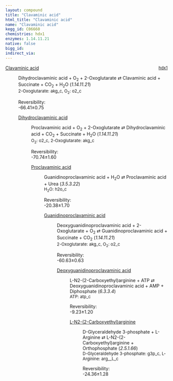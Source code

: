 ```yaml
---
layout: compound
title: "Clavaminic acid"
html_title: "Clavaminic acid"
name: "Clavaminic acid"
kegg_id: C06660
chemistries: hdx1
enzymes: 1.14.11.21
native: false
bigg_id:
indirect_via:
---
```

<dl><dt class='rs-product'><a href='{{ site.url }}{{ site.baseurl }}/compounds/C06660' class='link-dark' data-bs-toggle='tooltip' data-bs-html='true' data-bs-title='KEGG: C06660'>Clavaminic acid</a><span style='float: right; max-width: 40%'><a href='{{ site.url }}{{ site.baseurl }}/chemistries/hdx1' class='link-dark opacity-50' style='font-size: small; word-wrap: anywhere;'>hdx1</a></span></dt><dd><p>Dihydroclavaminic acid + O<sub>2</sub> + 2-Oxoglutarate &#8644; Clavaminic acid + Succinate + CO<sub>2</sub> + H<sub>2</sub>O (<i>1.14.11.21</i>)<br /><span style='font-size: small;'><span data-bs-toggle='tooltip' data-bs-html='true' data-bs-title='KEGG: C00026'>2-Oxoglutarate</span>: akg_c, <span data-bs-toggle='tooltip' data-bs-html='true' data-bs-title='KEGG: C00007'>O<sub>2</sub></span>: o2_c</span><br /><div class="reversibility_info">Reversibility: <div class="progress" style="flex-direction: row-reverse;"><div class="progress-bar bg-success" role="progressbar" style="width: 664.05%" aria-valuenow="-66.40508462671627" aria-valuemin="0" aria-valuemax="10"></div></div><span>-66.41&plusmn;0.75</span><div class="progress"><div class="progress-bar bg-danger" role="progressbar" style="width: 0%" aria-valuenow="-66.40508462671627" aria-valuemin="0" aria-valuemax="10"></div></div></div></p><dl><dt><a href='{{ site.url }}{{ site.baseurl }}/compounds/C06659' class='link-dark' data-bs-toggle='tooltip' data-bs-html='true' data-bs-title='KEGG: C06659'>Dihydroclavaminic acid</a><span style='float: right; max-width: 40%'><a href='{{ site.url }}{{ site.baseurl }}/chemistries/None' class='link-dark opacity-50' style='font-size: small; word-wrap: anywhere;'></a></span></dt><dd><p>Proclavaminic acid + O<sub>2</sub> + 2-Oxoglutarate &#8644; Dihydroclavaminic acid + CO<sub>2</sub> + Succinate + H<sub>2</sub>O (<i>1.14.11.21</i>)<br /><span style='font-size: small;'><span data-bs-toggle='tooltip' data-bs-html='true' data-bs-title='KEGG: C00007'>O<sub>2</sub></span>: o2_c, <span data-bs-toggle='tooltip' data-bs-html='true' data-bs-title='KEGG: C00026'>2-Oxoglutarate</span>: akg_c</span><br /><div class="reversibility_info">Reversibility: <div class="progress" style="flex-direction: row-reverse;"><div class="progress-bar bg-success" role="progressbar" style="width: 707.43%" aria-valuenow="-70.74306061095854" aria-valuemin="0" aria-valuemax="10"></div></div><span>-70.74&plusmn;1.60</span><div class="progress"><div class="progress-bar bg-danger" role="progressbar" style="width: 0%" aria-valuenow="-70.74306061095854" aria-valuemin="0" aria-valuemax="10"></div></div></div></p><dl><dt><a href='{{ site.url }}{{ site.baseurl }}/compounds/C06658' class='link-dark' data-bs-toggle='tooltip' data-bs-html='true' data-bs-title='KEGG: C06658'>Proclavaminic acid</a><span style='float: right; max-width: 40%'><a href='{{ site.url }}{{ site.baseurl }}/chemistries/None' class='link-dark opacity-50' style='font-size: small; word-wrap: anywhere;'></a></span></dt><dd><p>Guanidinoproclavaminic acid + H<sub>2</sub>O &#8644; Proclavaminic acid + Urea (<i>3.5.3.22</i>)<br /><span style='font-size: small;'><span data-bs-toggle='tooltip' data-bs-html='true' data-bs-title='KEGG: C00001'>H<sub>2</sub>O</span>: h2o_c</span><br /><div class="reversibility_info">Reversibility: <div class="progress" style="flex-direction: row-reverse;"><div class="progress-bar bg-success" role="progressbar" style="width: 203.82%" aria-valuenow="-20.382331213187072" aria-valuemin="0" aria-valuemax="10"></div></div><span>-20.38&plusmn;1.70</span><div class="progress"><div class="progress-bar bg-danger" role="progressbar" style="width: 0%" aria-valuenow="-20.382331213187072" aria-valuemin="0" aria-valuemax="10"></div></div></div></p><dl><dt><a href='{{ site.url }}{{ site.baseurl }}/compounds/C06657' class='link-dark' data-bs-toggle='tooltip' data-bs-html='true' data-bs-title='KEGG: C06657'>Guanidinoproclavaminic acid</a><span style='float: right; max-width: 40%'><a href='{{ site.url }}{{ site.baseurl }}/chemistries/None' class='link-dark opacity-50' style='font-size: small; word-wrap: anywhere;'></a></span></dt><dd><p>Deoxyguanidinoproclavaminic acid + 2-Oxoglutarate + O<sub>2</sub> &#8644; Guanidinoproclavaminic acid + Succinate + CO<sub>2</sub> (<i>1.14.11.21</i>)<br /><span style='font-size: small;'><span data-bs-toggle='tooltip' data-bs-html='true' data-bs-title='KEGG: C00026'>2-Oxoglutarate</span>: akg_c, <span data-bs-toggle='tooltip' data-bs-html='true' data-bs-title='KEGG: C00007'>O<sub>2</sub></span>: o2_c</span><br /><div class="reversibility_info">Reversibility: <div class="progress" style="flex-direction: row-reverse;"><div class="progress-bar bg-success" role="progressbar" style="width: 606.30%" aria-valuenow="-60.62969208950303" aria-valuemin="0" aria-valuemax="10"></div></div><span>-60.63&plusmn;0.63</span><div class="progress"><div class="progress-bar bg-danger" role="progressbar" style="width: 0%" aria-valuenow="-60.62969208950303" aria-valuemin="0" aria-valuemax="10"></div></div></div></p><dl><dt><a href='{{ site.url }}{{ site.baseurl }}/compounds/C06656' class='link-dark' data-bs-toggle='tooltip' data-bs-html='true' data-bs-title='KEGG: C06656'>Deoxyguanidinoproclavaminic acid</a><span style='float: right; max-width: 40%'><a href='{{ site.url }}{{ site.baseurl }}/chemistries/None' class='link-dark opacity-50' style='font-size: small; word-wrap: anywhere;'></a></span></dt><dd><p>L-N2-(2-Carboxyethyl)arginine + ATP &#8644; Deoxyguanidinoproclavaminic acid + AMP + Diphosphate (<i>6.3.3.4</i>)<br /><span style='font-size: small;'><span data-bs-toggle='tooltip' data-bs-html='true' data-bs-title='KEGG: C00002'>ATP</span>: atp_c</span><br /><div class="reversibility_info">Reversibility: <div class="progress" style="flex-direction: row-reverse;"><div class="progress-bar bg-success" role="progressbar" style="width: 92.30%" aria-valuenow="-9.230055185396704" aria-valuemin="0" aria-valuemax="10"></div><div class="progress-bar bg-warning" role="progressbar" style="width: 11.98%" aria-valuenow="-9.230055185396704" aria-valuemin="0" aria-valuemax="10"></div></div><span>-9.23&plusmn;1.20</span><div class="progress"><div class="progress-bar bg-danger" role="progressbar" style="width: 0%" aria-valuenow="-9.230055185396704" aria-valuemin="0" aria-valuemax="10"></div></div></div></p><dl><dt><a href='{{ site.url }}{{ site.baseurl }}/compounds/C06655' class='link-dark' data-bs-toggle='tooltip' data-bs-html='true' data-bs-title='KEGG: C06655'>L-N2-(2-Carboxyethyl)arginine</a><span style='float: right; max-width: 40%'><a href='{{ site.url }}{{ site.baseurl }}/chemistries/None' class='link-dark opacity-50' style='font-size: small; word-wrap: anywhere;'></a></span></dt><dd><p>D-Glyceraldehyde 3-phosphate + L-Arginine &#8644; L-N2-(2-Carboxyethyl)arginine + Orthophosphate (<i>2.5.1.66</i>)<br /><span style='font-size: small;'><span data-bs-toggle='tooltip' data-bs-html='true' data-bs-title='KEGG: C00118'>D-Glyceraldehyde 3-phosphate</span>: g3p_c, <span data-bs-toggle='tooltip' data-bs-html='true' data-bs-title='KEGG: C00062'>L-Arginine</span>: arg__L_c</span><br /><div class="reversibility_info">Reversibility: <div class="progress" style="flex-direction: row-reverse;"><div class="progress-bar bg-success" role="progressbar" style="width: 243.59%" aria-valuenow="-24.359197039329896" aria-valuemin="0" aria-valuemax="10"></div></div><span>-24.36&plusmn;1.28</span><div class="progress"><div class="progress-bar bg-danger" role="progressbar" style="width: 0%" aria-valuenow="-24.359197039329896" aria-valuemin="0" aria-valuemax="10"></div></div></div></p><dl></dl></dd></dl></dd></dl></dd></dl></dd></dl></dd></dl></dd></dl>